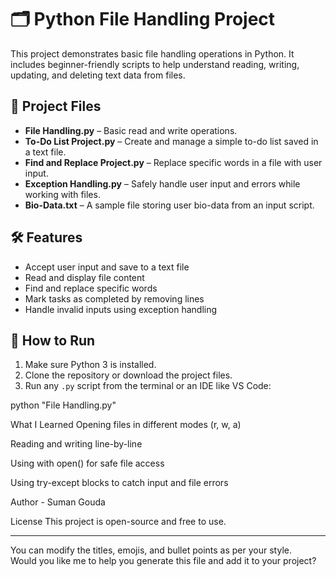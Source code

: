 # 🗂️ Python File Handling Project

This project demonstrates basic file handling operations in Python. It includes beginner-friendly scripts to help understand reading, writing, updating, and deleting text data from files.

## 📂 Project Files

- **File Handling.py** – Basic read and write operations.
- **To-Do List Project.py** – Create and manage a simple to-do list saved in a text file.
- **Find and Replace Project.py** – Replace specific words in a file with user input.
- **Exception Handling.py** – Safely handle user input and errors while working with files.
- **Bio-Data.txt** – A sample file storing user bio-data from an input script.

## 🛠️ Features

- Accept user input and save to a text file
- Read and display file content
- Find and replace specific words
- Mark tasks as completed by removing lines
- Handle invalid inputs using exception handling

## 🧪 How to Run

1. Make sure Python 3 is installed.
2. Clone the repository or download the project files.
3. Run any `.py` script from the terminal or an IDE like VS Code:


python "File Handling.py"

What I Learned
Opening files in different modes (r, w, a)

Reading and writing line-by-line

Using with open() for safe file access

Using try-except blocks to catch input and file errors


Author - Suman Gouda

License
This project is open-source and free to use.


---

You can modify the titles, emojis, and bullet points as per your style.  
Would you like me to help you generate this file and add it to your project?

```bash


